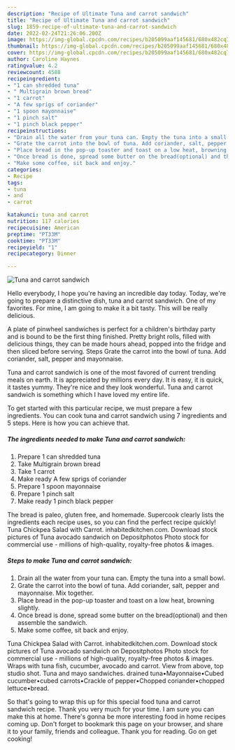 ```yaml
---
description: "Recipe of Ultimate Tuna and carrot sandwich"
title: "Recipe of Ultimate Tuna and carrot sandwich"
slug: 1859-recipe-of-ultimate-tuna-and-carrot-sandwich
date: 2022-02-24T21:26:06.200Z
image: https://img-global.cpcdn.com/recipes/b205099aaf145681/680x482cq70/tuna-and-carrot-sandwich-recipe-main-photo.jpg
thumbnail: https://img-global.cpcdn.com/recipes/b205099aaf145681/680x482cq70/tuna-and-carrot-sandwich-recipe-main-photo.jpg
cover: https://img-global.cpcdn.com/recipes/b205099aaf145681/680x482cq70/tuna-and-carrot-sandwich-recipe-main-photo.jpg
author: Caroline Haynes
ratingvalue: 4.2
reviewcount: 4588
recipeingredient:
- "1 can shredded tuna"
- " Multigrain brown bread"
- "1 carrot"
- "A few sprigs of coriander"
- "1 spoon mayonnaise"
- "1 pinch salt"
- "1 pinch black pepper"
recipeinstructions:
- "Drain all the water from your tuna can. Empty the tuna into a small bowl."
- "Grate the carrot into the bowl of tuna. Add coriander, salt, pepper and mayonnaise. Mix together."
- "Place bread in the pop-up toaster and toast on a low heat, browning slightly."
- "Once bread is done, spread some butter on the bread(optional) and then assemble the sandwich."
- "Make some coffee, sit back and enjoy."
categories:
- Recipe
tags:
- tuna
- and
- carrot

katakunci: tuna and carrot 
nutrition: 117 calories
recipecuisine: American
preptime: "PT33M"
cooktime: "PT33M"
recipeyield: "1"
recipecategory: Dinner

---
```



![Tuna and carrot sandwich](https://img-global.cpcdn.com/recipes/b205099aaf145681/680x482cq70/tuna-and-carrot-sandwich-recipe-main-photo.jpg)

Hello everybody, I hope you're having an incredible day today. Today, we're going to prepare a distinctive dish, tuna and carrot sandwich. One of my favorites. For mine, I am going to make it a bit tasty. This will be really delicious.

A plate of pinwheel sandwiches is perfect for a children&#39;s birthday party and is bound to be the first thing finished. Pretty bright rolls, filled with delicious things, they can be made hours ahead, popped into the fridge and then sliced before serving. Steps Grate the carrot into the bowl of tuna. Add coriander, salt, pepper and mayonnaise.

Tuna and carrot sandwich is one of the most favored of current trending meals on earth. It is appreciated by millions every day. It is easy, it is quick, it tastes yummy. They're nice and they look wonderful. Tuna and carrot sandwich is something which I have loved my entire life.


To get started with this particular recipe, we must prepare a few ingredients. You can cook tuna and carrot sandwich using 7 ingredients and 5 steps. Here is how you can achieve that.

<!--inarticleads1-->

##### The ingredients needed to make Tuna and carrot sandwich:

1. Prepare 1 can shredded tuna
1. Take  Multigrain brown bread
1. Take 1 carrot
1. Make ready A few sprigs of coriander
1. Prepare 1 spoon mayonnaise
1. Prepare 1 pinch salt
1. Make ready 1 pinch black pepper


The bread is paleo, gluten free, and homemade. Supercook clearly lists the ingredients each recipe uses, so you can find the perfect recipe quickly! Tuna Chickpea Salad with Carrot. inhabitedkitchen.com. Download stock pictures of Tuna avocado sandwich on Depositphotos Photo stock for commercial use - millions of high-quality, royalty-free photos &amp; images. 

<!--inarticleads2-->

##### Steps to make Tuna and carrot sandwich:

1. Drain all the water from your tuna can. Empty the tuna into a small bowl.
1. Grate the carrot into the bowl of tuna. Add coriander, salt, pepper and mayonnaise. Mix together.
1. Place bread in the pop-up toaster and toast on a low heat, browning slightly.
1. Once bread is done, spread some butter on the bread(optional) and then assemble the sandwich.
1. Make some coffee, sit back and enjoy.


Tuna Chickpea Salad with Carrot. inhabitedkitchen.com. Download stock pictures of Tuna avocado sandwich on Depositphotos Photo stock for commercial use - millions of high-quality, royalty-free photos &amp; images. Wraps with tuna fish, cucumber, avocado and carrot. View from above, top studio shot. Tuna and mayo sandwiches. drained tuna•Mayonnaise•Cubed cucumber•cubed carrots•Crackle of pepper•Chopped coriander•chopped lettuce•bread. 

So that's going to wrap this up for this special food tuna and carrot sandwich recipe. Thank you very much for your time. I am sure you can make this at home. There's gonna be more interesting food in home recipes coming up. Don't forget to bookmark this page on your browser, and share it to your family, friends and colleague. Thank you for reading. Go on get cooking!
